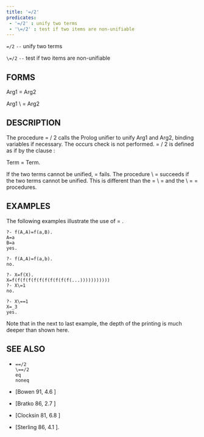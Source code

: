 ```yaml
---
title: '=/2'
predicates:
 - '=/2' : unify two terms
 - '\=/2' : test if two items are non-unifiable
---
```

`=/2` `--` unify two terms

`\=/2` `--` test if two items are non-unifiable


## FORMS

Arg1 = Arg2

Arg1 \ = Arg2


## DESCRIPTION

The procedure = / 2 calls the Prolog unifier to unify Arg1 and Arg2, binding variables if necessary. The occurs check is not performed. = / 2 is defined as if by the clause :

Term = Term.

If the two terms cannot be unified, = fails. The procedure \ = succeeds if the two terms cannot be unified. This is different than the = \ = and the \ = = procedures.


## EXAMPLES

The following examples illustrate the use of = .

```
?- f(A,A)=f(a,B).
A=a
B=a
yes.
```

```
?- f(A,A)=f(a,b).
no.
```

```
?- X=f(X).
X=f(f(f(f(f(f(f(f(f(f(f(...)))))))))))
?- X\=1
no.
```

```
?- X\==1
X=_3
yes.
```

Note that in the next to last example, the depth of the printing is much deeper than shown here.


## SEE ALSO

- `==/2`  
`\==/2`  
`eq`  
`noneq`

- [Bowen 91, 4.6 ]
- [Bratko 86, 2.7 ]
- [Clocksin 81, 6.8 ]
- [Sterling 86, 4.1 ]. 
